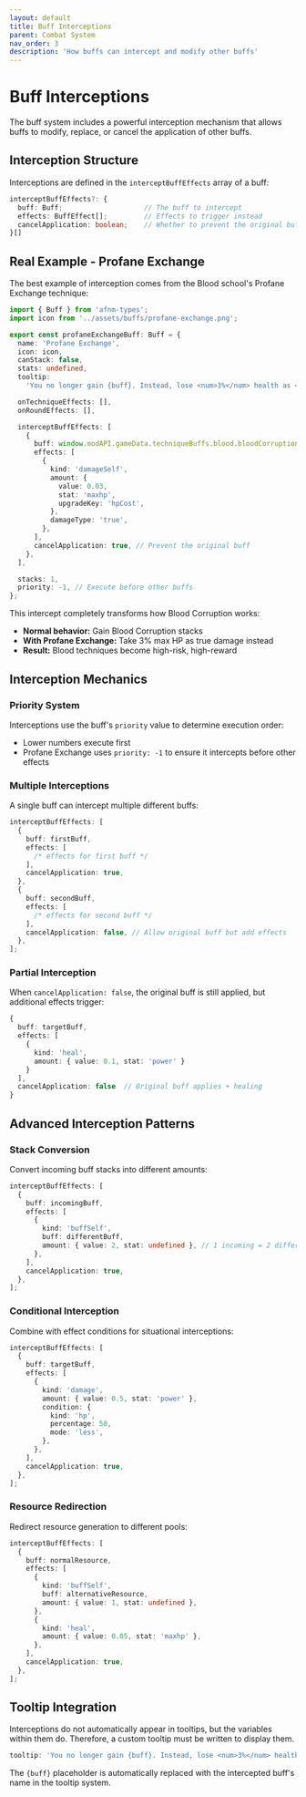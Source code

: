 ```yaml
---
layout: default
title: Buff Interceptions
parent: Combat System
nav_order: 3
description: 'How buffs can intercept and modify other buffs'
---
```


# Buff Interceptions

The buff system includes a powerful interception mechanism that allows buffs to modify, replace, or cancel the application of other buffs.

## Interception Structure

Interceptions are defined in the `interceptBuffEffects` array of a buff:

```typescript
interceptBuffEffects?: {
  buff: Buff;                    // The buff to intercept
  effects: BuffEffect[];         // Effects to trigger instead
  cancelApplication: boolean;    // Whether to prevent the original buff
}[]
```

## Real Example - Profane Exchange

The best example of interception comes from the Blood school's Profane Exchange technique:

```typescript
import { Buff } from 'afnm-types';
import icon from '../assets/buffs/profane-exchange.png';

export const profaneExchangeBuff: Buff = {
  name: 'Profane Exchange',
  icon: icon,
  canStack: false,
  stats: undefined,
  tooltip:
    'You no longer gain {buff}. Instead, lose <num>3%</num> health as <name>True Damage</name> per stack you would have gained.',

  onTechniqueEffects: [],
  onRoundEffects: [],

  interceptBuffEffects: [
    {
      buff: window.modAPI.gameData.techniqueBuffs.blood.bloodCorruption, // Intercept Blood Corruption
      effects: [
        {
          kind: 'damageSelf',
          amount: {
            value: 0.03,
            stat: 'maxhp',
            upgradeKey: 'hpCost',
          },
          damageType: 'true',
        },
      ],
      cancelApplication: true, // Prevent the original buff
    },
  ],

  stacks: 1,
  priority: -1, // Execute before other buffs
};
```

This intercept completely transforms how Blood Corruption works:

- **Normal behavior:** Gain Blood Corruption stacks
- **With Profane Exchange:** Take 3% max HP as true damage instead
- **Result:** Blood techniques become high-risk, high-reward

## Interception Mechanics

### Priority System

Interceptions use the buff's `priority` value to determine execution order:

- Lower numbers execute first
- Profane Exchange uses `priority: -1` to ensure it intercepts before other effects

### Multiple Interceptions

A single buff can intercept multiple different buffs:

```typescript
interceptBuffEffects: [
  {
    buff: firstBuff,
    effects: [
      /* effects for first buff */
    ],
    cancelApplication: true,
  },
  {
    buff: secondBuff,
    effects: [
      /* effects for second buff */
    ],
    cancelApplication: false, // Allow original buff but add effects
  },
];
```

### Partial Interception

When `cancelApplication: false`, the original buff is still applied, but additional effects trigger:

```typescript
{
  buff: targetBuff,
  effects: [
    {
      kind: 'heal',
      amount: { value: 0.1, stat: 'power' }
    }
  ],
  cancelApplication: false  // Original buff applies + healing
}
```

## Advanced Interception Patterns

### Stack Conversion

Convert incoming buff stacks into different amounts:

```typescript
interceptBuffEffects: [
  {
    buff: incomingBuff,
    effects: [
      {
        kind: 'buffSelf',
        buff: differentBuff,
        amount: { value: 2, stat: undefined }, // 1 incoming = 2 different
      },
    ],
    cancelApplication: true,
  },
];
```

### Conditional Interception

Combine with effect conditions for situational interceptions:

```typescript
interceptBuffEffects: [
  {
    buff: targetBuff,
    effects: [
      {
        kind: 'damage',
        amount: { value: 0.5, stat: 'power' },
        condition: {
          kind: 'hp',
          percentage: 50,
          mode: 'less',
        },
      },
    ],
    cancelApplication: true,
  },
];
```

### Resource Redirection

Redirect resource generation to different pools:

```typescript
interceptBuffEffects: [
  {
    buff: normalResource,
    effects: [
      {
        kind: 'buffSelf',
        buff: alternativeResource,
        amount: { value: 1, stat: undefined },
      },
      {
        kind: 'heal',
        amount: { value: 0.05, stat: 'maxhp' },
      },
    ],
    cancelApplication: true,
  },
];
```

## Tooltip Integration

Interceptions do not automatically appear in tooltips, but the variables within them do. Therefore, a custom tooltip must be written to display them.

```typescript
tooltip: 'You no longer gain {buff}. Instead, lose <num>3%</num> health as <name>True Damage</name> per stack you would have gained.';
```

The `{buff}` placeholder is automatically replaced with the intercepted buff's name in the tooltip system.
